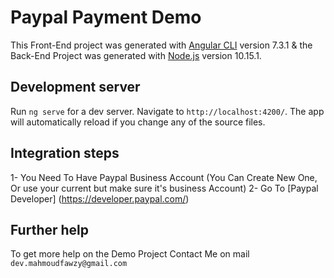 # Paypal Payment Demo

This Front-End project was generated with [Angular CLI](https://github.com/angular/angular-cli) version 7.3.1 & the Back-End Project was generated with [Node.js](https://nodejs.org/en/) version 10.15.1.

## Development server

Run `ng serve` for a dev server. Navigate to `http://localhost:4200/`. The app will automatically reload if you change any of the source files.

## Integration steps

1- You Need To Have Paypal Business Account (You Can Create New One, Or use your current but make sure it's business Account)
2- Go To [Paypal Developer] (https://developer.paypal.com/) 

## Further help

To get more help on the Demo Project Contact Me on mail `dev.mahmoudfawzy@gmail.com`